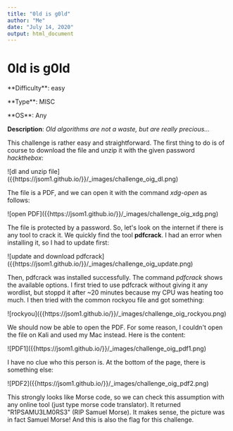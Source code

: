 ```yaml
---
title: "0ld is g0ld"
author: "Me"
date: "July 14, 2020"
output: html_document
---
```


# 0ld is g0ld

 <div id="boxinfo">
 <div id="textbox">
 <p class="alignleft">**Difficulty**: easy </p>
 <p class="aligncenter">**Type**: MISC</p>
 <p class="alignright">**OS**: Any</p>
 </div>
 <div style="clear: both;"></div>
 </div> 

**Description**: *Old algorithms are not a waste, but are really precious...*

This challenge is rather easy and straightforward. The first thing to do is of course to download the file and unzip it with the given password *hackthebox*: 

<div class="img_container">
![dl and unzip file]({{https://jsom1.github.io/}}/_images/challenge_oig_dl.png)
</div>

The file is a PDF, and we can open it with the command *xdg-open* as follows:

<div class="img_container">
![open PDF]({{https://jsom1.github.io/}}/_images/challenge_oig_xdg.png)
</div>

The file is protected by a password. So, let's look on the internet if there is any tool to crack it. We quickly find the tool **pdfcrack**. I had an error when installing it, so I had to update first:

<div class="img_container">
![update and download pdfcrack]({{https://jsom1.github.io/}}/_images/challenge_oig_update.png)
</div>

Then, pdfcrack was installed successfully. The command *pdfcrack* shows the available options. I first tried to use pdfcrack without giving it any wordlist, but stoppd it after ~20 minutes because my CPU was heating too much. I then tried with the common rockyou file and got something:

<div class="img_container">
![rockyou]({{https://jsom1.github.io/}}/_images/challenge_oig_rockyou.png)
</div>

We should now be able to open the PDF. For some reason, I couldn't open the file on Kali and used my Mac instead. Here is the content:

<div class="img_container">
![PDF1]({{https://jsom1.github.io/}}/_images/challenge_oig_pdf1.png)
</div>

I have no clue who this person is. At the bottom of the page, there is something else:

<div class="img_container">
![PDF2]({{https://jsom1.github.io/}}/_images/challenge_oig_pdf2.png)
</div>

This strongly looks like Morse code, so we can check this assumption with any online tool (just type morse code translator). It returned "R1PSAMU3LM0RS3" (RIP Samuel Morse). It makes sense, the picture was in fact Samuel Morse! And this is also the flag for this challenge.


